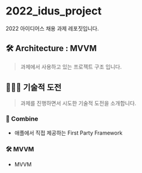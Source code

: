 # 2022_idus_project
2022 아이디어스 채용 과제 레포짓입니다.


## 🛠 Architecture : MVVM
<Blockquote>
과제에서 사용하고 있는 프로젝트 구조 입니다.
</Blockquote>


## 🏋🏻‍♀️ 기술적 도전 
<Blockquote>
과제를 진행하면서 시도한 기술적 도전을 소개합니다.
</Blockquote>

### 🚜 Combine

- 애플에서 직접 제공하는 First Party Framework

### 🛠 MVVM

- MVVM
